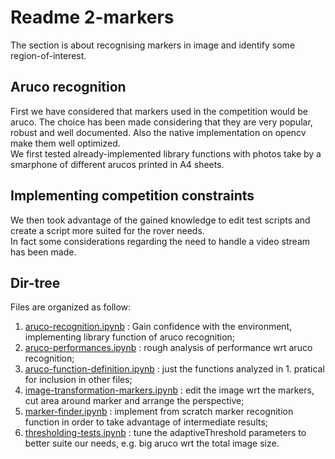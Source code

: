 # Readme 2-markers
The section is about recognising markers in image and identify some region-of-interest.
## Aruco recognition
First we have considered that markers used in the competition would be aruco. The choice has been made considering that they are very popular, robust and well documented. Also the native implementation on opencv make them well optimized.\
We first tested already-implemented library functions with photos take by a smarphone of different arucos printed in A4 sheets.
## Implementing competition constraints
We then took advantage of the gained knowledge to edit test scripts and create a script more suited for the rover needs.\
In fact some considerations regarding the need to handle a video stream has been made.
## Dir-tree
Files are organized as follow:
1. [aruco-recognition.ipynb](aruco-recognition.ipynb) : Gain confidence with the environment, implementing library function of aruco recognition;
2. [aruco-performances.ipynb](aruco-performances.ipynb) : rough analysis of performance wrt aruco recognition;
3. [aruco-function-definition.ipynb](aruco-function-definition.ipynb) : just the functions analyzed in 1. pratical for inclusion in other files;
4. [image-transformation-markers.ipynb](image-transformation-markers.ipynb) : edit the image wrt the markers, cut area around marker and arrange the perspective;
5. [marker-finder.ipynb](marker-finder.ipynb) : implement from scratch marker recognition function in order to take advantage of intermediate results;
6. [thresholding-tests.ipynb](thresholding-tests.ipynb) : tune the adaptiveThreshold parameters to better suite our needs, e.g. big aruco wrt the total image size.